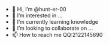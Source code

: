 - 👋 Hi, I’m @hunt-er-00
- 👀 I’m interested in ...
- 🌱 I’m currently learning knowledge
- 💞️ I’m looking to collaborate on ...
- 📫 How to reach me QQ:2122145690

<!---
hunt-er-00/hunt-er-00 is a ✨ special ✨ repository because its `README.md` (this file) appears on your GitHub profile.
You can click the Preview link to take a look at your changes.
--->

